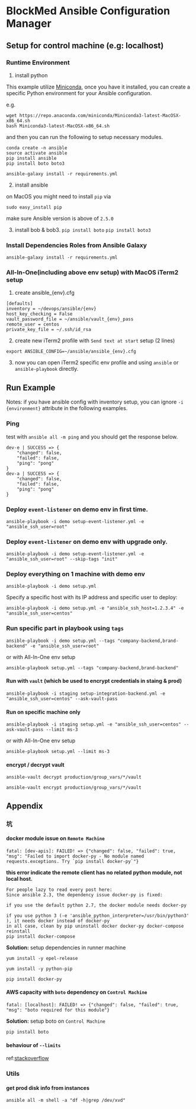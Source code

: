 # BlockMed Ansible Configuration Manager

## Setup for control machine (e.g: localhost)

### Runtime Environment

1. install python

This example utilize [Miniconda](https://docs.conda.io/en/latest/miniconda.html), once you have
it installed, you can create a specific Python environment for your Ansible configuration.

e.g.

```
wget https://repo.anaconda.com/miniconda/Miniconda3-latest-MacOSX-x86_64.sh
bash Miniconda3-latest-MacOSX-x86_64.sh
```

and then you can run the following to setup necessary modules.
```
conda create -n ansible
source activate ansible
pip install ansible
pip install boto boto3

ansible-galaxy install -r requirements.yml
```

2. install ansible

on MacOS you might need to install `pip` via
```
sudo easy_install pip
```

make sure Ansible version is above of `2.5.0`

3. install bob & bob3. `pip install boto` `pip install boto3`

### Install Dependencies Roles from Ansible Galaxy

```
ansible-galaxy install -r requirements.yml
```

### All-In-One(including above env setup) with MacOS iTerm2 setup

1. create ansible_{env}.cfg
```
[defaults]
inventory = ~/devops/ansible/{env}
host_key_checking = False
vault_password_file = ~/ansible/vault_{env}_pass
remote_user = centos
private_key_file = ~/.ssh/id_rsa
```

2. create new iTerm2 profile with `Send text at start` setup (2 lines)
```
export ANSIBLE_CONFIG=~/ansible/ansible_{env}.cfg
```

3. now you can open iTerm2 specific env profile and using `ansible` or `ansible-playbook` directly.

## Run Example

Notes: if you have ansible config with inventory setup, you can ignore `-i {environment}` attribute in the following examples.

### Ping

test with `ansible all -m ping` and you should get the response below.
```
dev-e | SUCCESS => {
    "changed": false,
    "failed": false,
    "ping": "pong"
}
dev-a | SUCCESS => {
    "changed": false,
    "failed": false,
    "ping": "pong"
}
```


### Deploy `event-listener` on demo env in first time.

```
ansible-playbook -i demo setup-event-listener.yml -e "ansible_ssh_user=root"
```

### Deploy `event-listener` on demo env with upgrade only.

```
ansible-playbook -i demo setup-event-listener.yml -e "ansible_ssh_user=root" --skip-tags "init"
```

### Deploy everything on 1 machine with demo env

```
ansible-playbook -i demo setup.yml
```

Specify a specific host with its IP address and specific user to deploy:
```
ansible-playbook -i demo setup.yml -e "ansible_ssh_host=1.2.3.4" -e "ansible_ssh_user=centos"
```

### Run specific part in playbook using `tags`

```
ansible-playbook -i demo setup.yml --tags "company-backend,brand-backend" -e "ansible_ssh_user=root"
```
or with All-In-One env setup
```
ansible-playbook setup.yml --tags "company-backend,brand-backend"
```

#### Run with `vault` (which be used to encrypt credentials in staing & prod)

```
ansible-playbook -i staging setup-integration-backend.yml -e "ansible_ssh_user=centos" --ask-vault-pass
```

#### Run on specific machine only

```
ansible-playbook -i staging setup.yml -e "ansible_ssh_user=centos" --ask-vault-pass --limit ms-3
```
or with All-In-One env setup
```
ansible-playbook setup.yml --limit ms-3
```


#### encrypt / decrypt vault

```
ansible-vault decrypt production/group_vars/*/vault
```

```
ansible-vault encrypt production/group_vars/*/vault
```


## Appendix

### 坑

#### docker module issue on `Remote Machine`

```
fatal: [dev-apis]: FAILED! => {"changed": false, "failed": true, "msg": "Failed to import docker-py - No module named requests.exceptions. Try `pip install docker-py`"}
```

**this error indicate the remote client has no related python module, not local host.**

```
For people lazy to read every post here:
Since ansible 2.3, the dependency issue docker-py is fixed:

if you use the default python 2.7, the docker module needs docker-py

if you use python 3 (-e 'ansible_python_interpreter=/usr/bin/python3' ), it needs docker instead of docker-py
in all case, clean by pip uninstall docker docker-py docker-compose
reinstall
pip install docker-compose
```

**Solution:** setup dependencies in runner machine

```
yum install -y epel-release

yum install -y python-pip

pip install docker-py

```

#### AWS capacity with `boto` dependency on `Control Machine`

```
fatal: [localhost]: FAILED! => {"changed": false, "failed": true, "msg": "boto required for this module"}
```

**Solution:** setup boto on `Control Machine`

```
pip install boto
```

#### behaviour of `--limits`

ref:[stackoverflow](https://stackoverflow.com/questions/44541463/limit-ansible-playbook-by-hosts-of-plays)

### Utils

#### get prod disk info from instances

```
ansible all -m shell -a "df -h|grep /dev/xvd"
```
